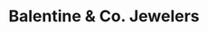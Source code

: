 ---
title: "Balentine & Co. Jewelers"
url: /bossier-city/balentine-and-co-jewelers/
shop: jewelry
---